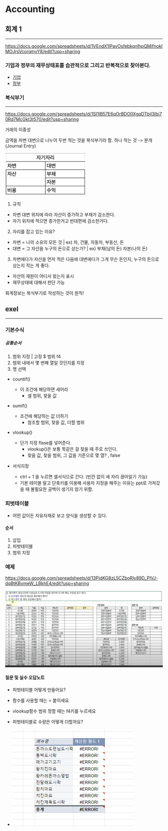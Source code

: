 # Accounting

## 회계 1

---

https://docs.google.com/spreadsheets/d/1VEndX1lPavOsfebkqnlhpQMifnokIMOJrsVcorqmyY8/edit?usp=sharing

### 기업과 정부의 재무상태표를 습관적으로 그리고 반복적으로 찾아본다.

- [기업](http://dart.fss.or.kr/)
- [정부](http://www.alio.go.kr/home.do)

### 복식부기

---

https://docs.google.com/spreadsheets/d/1SI1lB57E6qOrBDO0XgqDTbjl3Ibi70Rd7McGkt3t570/edit?usp=sharing

거래의 이중성

금액을 차변 대변으로 나누어 두번 적는 것을 복식부기라 함.
하나 적는 것 -> 분개(Journal Entry)

![demo](./screenshot/space.png)

1. 규칙

- 차변 대변 위치에 따라 자산이 증가하고 부채가 감소한다.
- 자기 위치에 적으면 증가한거고 반대편에 감소한거다.

2. 자리를 잡고 있는 이유?

- 차변 = 나의 소유의 모든 것 | ex) 차, 건물, 자동차, 부동산, 돈
- 대변 = 그 자산을 누구의 돈으로 샀는가? | ex) 부채(남의 돈) 자본(나의 돈)

3. 차변에다가 자산을 먼저 적은 다음에 대변에다가 그게 무슨 돈인지, 누구의 돈으로 샀는지 적는 게 좋다.

- 자산의 재원이 어디서 왔는지 표시
- 재무상태에 대해서 판단 가능

회계정보는 복식부기로 작성하는 것이 원칙!

## exel

---

### 기본수식

##### 공통순서

1. 범위 지정 | 고정 $ 범위 f4
2. 범위 내에서 몇 번째 열일 것인지를 지정
3. 명 선택

- countif()

  - 이 조건에 해당하면 세어라
    - 셀 범위, 찾을 값

- sumif()

  - 조건에 해당하는 값 더하기
    - 참조할 범위, 찾을 값, 더할 범위

- vlookup()

  - 단가 지정 flase를 넣어준다.
    - vlookup()은 보통 똑같은 걸 찾을 때 주로 쓰인다.
    - 찾을 값, 찾을 범위, 그 값을 기준으로 몇 열? , false

- 서식지정
  - ctrl + 1 을 누르면 셀서식으로 간다. (빈칸 없이 세 자리 끊어일기 가능)
  - 기본 테이블 말고 단축키를 이용해 사용자 지정을 해주는 이유는 ppt로 가져갔을 때 불필요한 공백이 생기지 않기 위함.

### 피벗테이블

- 어떤 값이든 자유자재로 보고 양식을 생성할 수 있다.

#### 순서

1.  삽입
2.  피벗테이블
3.  범위 지정

### 예제

https://docs.google.com/spreadsheets/d/13PjdKG8zL5CZboRly89D_PIVJ-dqBtKBvmeW_LBkhE4/edit?usp=sharing

![demo](./screenshot/ex01.png)

#### 질문 및 실수 오답노트

- 피벗테이블 어떻게 만들어요?
- 함수를 사용할 때는 = 붙이세요
- vlookup함수 범위 정할 때는 f4키를 누르세요
- 피벗테이블로 수량은 어떻게 더할까요?

- ![demo](./screenshot/error.png)
